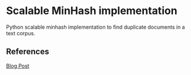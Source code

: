 # Scalable MinHash implementation

Python scalable minhash implementation to find duplicate documents in a text corpus.

## References

[Blog Post](https://habanoz.github.io/tech-feed/workshop/Minhash-implementation-python/) 
